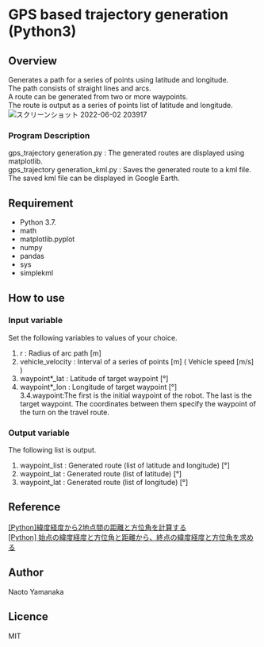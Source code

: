 # GPS based trajectory generation (Python3)

## Overview
Generates a path for a series of points using latitude and longitude.  
The path consists of straight lines and arcs.  
A route can be generated from two or more waypoints.  
The route is output as a series of points list of latitude and longitude.
![スクリーンショット 2022-06-02 203917](https://user-images.githubusercontent.com/86940058/174790821-a73dfe9a-929a-4e9f-a156-1816e00a570a.png)
### Program Description
gps_trajectory generation.py : The generated routes are displayed using matplotlib.  
gps_trajectory generation_kml.py : Saves the generated route to a kml file. The saved kml file can be displayed in Google Earth.  

## Requirement
* Python 3.7.
* math
* matplotlib.pyplot
* numpy
* pandas
* sys
* simplekml

## How to use
### Input variable
Set the following variables to values of your choice.  

1. r : Radius of arc path [m]  
2. vehicle_velocity : Interval of a series of points [m] ( Vehicle speed [m/s] )  
3. waypoint*_lat : Latitude of target waypoint [°]   
4. waypoint*_lon : Longitude of target waypoint [°]  
    3.4.waypoint:The first is the initial waypoint of the robot. The last is the target waypoint.
        The coordinates between them specify the waypoint of the turn on the travel route.  

### Output variable
The following list is output.  

1. waypoint_list : Generated route (list of latitude and longitude) [°]  
2. waypoint_lat : Generated route (list of latitude) [°]  
3. waypoint_lat : Generated route (list of longitude) [°]  

## Reference
[[Python]緯度経度から2地点間の距離と方位角を計算する](https://qiita.com/r-fuji/items/99ca549b963cedc106ab)  
[[Python] 始点の緯度経度と方位角と距離から、終点の緯度経度と方位角を求める](https://qiita.com/r-fuji/items/5eefb451cf7113f1e51b)

## Author
Naoto Yamanaka

## Licence
MIT
